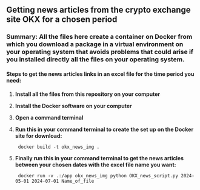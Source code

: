 ## Getting news articles from the crypto exchange site OKX for a chosen period

### Summary: All the files here create a container on Docker from which you download a package in a virtual environment on your operating system that avoids problems that could arise if you installed directly all the files on your operating system.

#### Steps to get the news articles links in an excel file for the time period you need:

1. **Install all the files from this repository on your computer**

2. **Install the Docker software on your computer**

3. **Open a command terminal**

4. **Run this in your command terminal to create the set up on the Docker site for download:**

        docker build -t okx_news_img .

5. **Finally run this in your command terminal to get the news articles between your chosen dates with the excel file name you want:**

        docker run -v .:/app okx_news_img python OKX_news_script.py 2024-05-01 2024-07-01 Name_of_file
